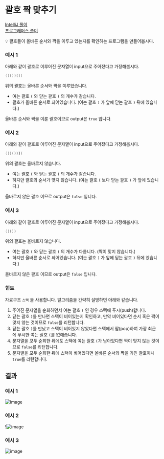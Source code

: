 # 괄호 짝 맞추기

[IntelliJ 풀이](https://github.com/827euni/oreumi-weekly/tree/master/java-4th-weekly) <br>
[프로그래머스 풀이](https://github.com/827euni/programmers-oreumi/blob/main/%ED%94%84%EB%A1%9C%EA%B7%B8%EB%9E%98%EB%A8%B8%EC%8A%A4/2/12909.%E2%80%85%EC%98%AC%EB%B0%94%EB%A5%B8%E2%80%85%EA%B4%84%ED%98%B8/%EC%98%AC%EB%B0%94%EB%A5%B8%E2%80%85%EA%B4%84%ED%98%B8.java)

<aside>
💡 괄호들이 올바른 순서와 짝을 이루고 있는지를 확인하는 프로그램을 만들어봅시다.

</aside>

### 예시 1

아래와 같이 괄호로 이루어진 문자열이 input으로 주어졌다고 가정해봅시다.

```java
((())())
```

위의 괄호는 올바른 순서와 짝을 이루었습니다.

- 여는 괄호 `(` 와 닫는 괄호 `)` 의 개수가 같습니다.
- 괄호가 올바른 순서로 되어있습니다. (여는 괄호 `(` 가 앞에 닫는 괄호 `)` 뒤에 있습니다.)

올바른 순서와 짝을 이룬 괄호이므로 output은 `true` 입니다.

### 예시 2

아래와 같이 괄호로 이루어진 문자열이 input으로 주어졌다고 가정해봅시다.

```java
(()()))(
```

위의 괄호는 올바르지 않습니다.

- 여는 괄호 `(` 와 닫는 괄호 `)` 의 개수가 같습니다.
- 하지만 괄호의 순서가 맞지 않습니다. (여는 괄호 `(` 보다 닫는 괄호 `)` 가 앞에 있습니다.)

올바르지 않은 괄호 이므로 output은 `false` 입니다.

### 예시 3

아래와 같이 괄호로 이루어진 문자열이 input으로 주어졌다고 가정해봅시다.

```java
((())
```

위의 괄호는 올바르지 않습니다.

- 여는 괄호 `(` 와 닫는 괄호 `)` 의 개수가 다릅니다. (짝이 맞지 않습니다.)
- 하지만 올바른 순서로 되어있습니다. (여는 괄호 `(` 가 앞에 닫는 괄호 `)` 뒤에 있습니다.)

올바르지 않은 괄호 이므로 output은 `false` 입니다.

### 힌트

자료구조 `스택` 을 사용합니다. 알고리즘을 간략히 설명하면 아래와 같습니다.

1. 주어진 문자열을 순회하면서 여는 괄호 `(` 인 경우 스택에 푸시(push)합니다.
2. 닫는 괄호 `)`를 만나면 스택이 비어있는지 확인하고, 만약 비어있다면 순서 혹은 짝이 맞지 않는 것이므로 `false`를 리턴합니다.
3. 닫는 괄호 `)`를 만났고 스택이 비어있지 않았다면 스택에서 팝(pop)하여 가장 최근에 푸시한 여는 괄호 `(`를 없애줍니다.
4. 문자열을 모두 순회한 뒤에도 스택에 여는 괄호 `(`가 남아있다면 짝이 맞지 않는 것이므로 `false`를 리턴합니다.
5. 문자열을 모두 순회한 뒤에 스택이 비어있다면 올바른 순서와 짝을 가진 괄호이니 `true`를 리턴합니다.

## 결과

### 예시 1 <br>
![image](https://github.com/827euni/oreumi-weekly/assets/108185369/52c4d720-d64b-4cd7-ab17-b4a6ff35877c)


### 예시 2 <br>
!![image](https://github.com/827euni/oreumi-weekly/assets/108185369/1b290a0b-3846-473b-a957-8a610adb0989)


### 예시 3 <br>
![image](https://github.com/827euni/oreumi-weekly/assets/108185369/1e740ba8-abab-4db5-8fa0-a0d9bc0ab299)